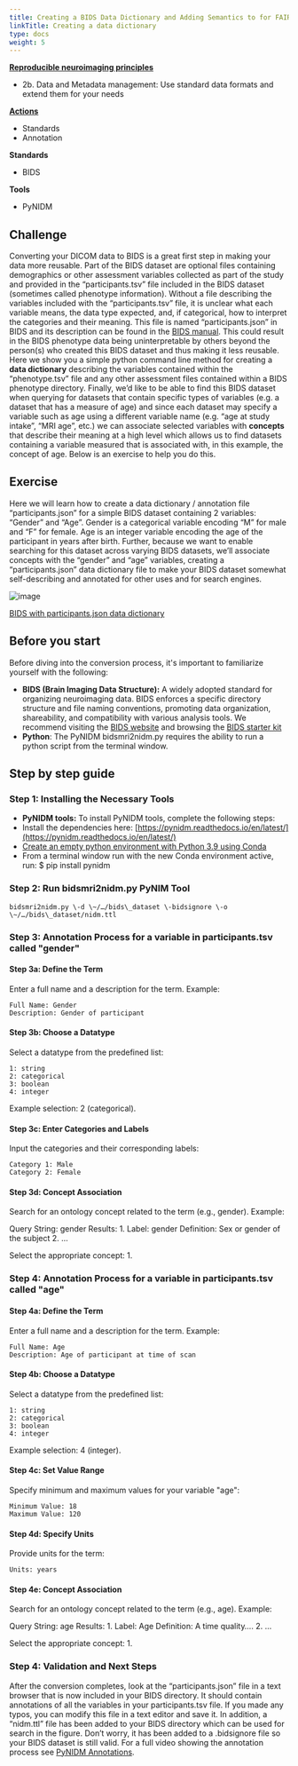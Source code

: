 ```yaml
---
title: Creating a BIDS Data Dictionary and Adding Semantics to for FAIR
linkTitle: Creating a data dictionary
type: docs
weight: 5 
---
```


**[Reproducible neuroimaging principles](/about/in-practice/#repronims-principles-of-reproducible-neuroimaging)**
- 2b. Data and Metadata management: Use standard data formats and extend them for your needs

**[Actions](/about/in-practice/#repronims-4-core-actions)**
- Standards
- Annotation

**Standards**
- BIDS

**Tools** 
- PyNIDM

## Challenge

Converting your DICOM data to BIDS is a great first step in making your data more reusable.  Part of the BIDS dataset are optional files containing demographics or other assessment variables collected as part of the study and provided in the “participants.tsv” file included in the BIDS dataset (sometimes called phenotype information).  Without a file describing the variables included with the “participants.tsv” file, it is unclear what each variable means, the data type expected, and, if categorical, how to interpret the categories and their meaning.  This file is named “participants.json” in BIDS and its description can be found in the [BIDS manual](https://bids-specification.readthedocs.io/en/stable/modality-agnostic-files.html#participants-file).  This could result in the BIDS phenotype data being uninterpretable by others beyond the person(s) who created this BIDS dataset and thus making it less reusable.  Here we show you a simple python command line method for creating a **data dictionary** describing the variables contained within the “phenotype.tsv” file and any other assessment files contained within a BIDS phenotype directory.  Finally, we’d like to be able to find this BIDS dataset when querying for datasets that contain specific types of variables (e.g. a dataset that has a measure of age) and since each dataset may specify a variable such as age using a different variable name (e.g. “age at study intake”, “MRI age”, etc.) we can associate selected variables with **concepts** that describe their meaning at a high level which allows us to find datasets containing a variable measured that is associated with, in this example, the concept of age.  Below is an exercise to help you do this.

## Exercise

Here we will learn how to create a data dictionary / annotation file “participants.json” for a simple BIDS dataset containing 2 variables: “Gender” and “Age”.  Gender is a categorical variable encoding “M” for male and “F” for female.  Age is an integer variable encoding the age of the participant in years after birth.  Further, because we want to enable searching for this dataset across varying BIDS datasets, we’ll associate concepts with the “gender” and “age” variables, creating a “participants.json” data dictionary file to make your BIDS dataset somewhat self-describing and annotated for other uses and for search engines.  

![image](/images/data_dictionary.png)

[BIDS with participants.json data dictionary](https://bids.neuroimaging.io/assets/img/dicom-reorganization-transparent-white_1000x477.png) 

## Before you start

Before diving into the conversion process, it's important to familiarize yourself with the following:

* **BIDS (Brain Imaging Data Structure):** A widely adopted standard for organizing neuroimaging data. BIDS enforces a specific directory structure and file naming conventions, promoting data organization, shareability, and compatibility with various analysis tools.  We recommend visiting the [BIDS website](https://bids.neuroimaging.io/index.html) and browsing the [BIDS starter kit](https://bids-standard.github.io/bids-starter-kit/)  
* **Python**:  The PyNIDM bidsmri2nidm.py requires the ability to run a python script from the terminal window.

## Step by step guide

### Step 1: Installing the Necessary Tools

* **PyNIDM tools:** To install PyNIDM tools, complete the following steps:   
* Install the dependencies here: [https://pynidm.readthedocs.io/en/latest/](https://pynidm.readthedocs.io/en/latest/)   
* [Create an empty python environment with Python 3.9 using Conda](https://docs.conda.io/projects/conda/en/latest/user-guide/tasks/manage-environments.html)  
* From a terminal window run with the new Conda environment active, run: $ pip install pynidm

### Step 2: Run bidsmri2nidm.py PyNIM Tool

```
bidsmri2nidm.py \-d \~/…/bids\_dataset \-bidsignore \-o \~/…/bids\_dataset/nidm.ttl
```

### Step 3: Annotation Process for a variable in participants.tsv called "gender"

#### Step 3a: Define the Term

Enter a full name and a description for the term. Example:

```
Full Name: Gender  
Description: Gender of participant
```

#### Step 3b: Choose a Datatype

Select a datatype from the predefined list:

```
1: string  
2: categorical  
3: boolean  
4: integer
```

Example selection: 2 (categorical).

#### Step 3c: Enter Categories and Labels

Input the categories and their corresponding labels:

```
Category 1: Male  
Category 2: Female
```

#### Step 3d: Concept Association

Search for an ontology concept related to the term (e.g., gender). Example:

Query String: gender Results: 1\. Label: gender 	Definition: Sex or gender of the subject 2\. …

Select the appropriate concept: 1\.

### Step 4: Annotation Process for a variable in participants.tsv called "age"

#### Step 4a: Define the Term

Enter a full name and a description for the term. Example:

```
Full Name: Age  
Description: Age of participant at time of scan
```

#### Step 4b: Choose a Datatype

Select a datatype from the predefined list:

```
1: string  
2: categorical  
3: boolean  
4: integer
```

Example selection: 4 (integer).

#### Step 4c: Set Value Range

Specify minimum and maximum values for your variable "age":

```
Minimum Value: 18  
Maximum Value: 120
```

#### Step 4d: Specify Units

Provide units for the term:

```
Units: years
```

#### Step 4e: Concept Association

Search for an ontology concept related to the term (e.g., age). Example:

Query String: age Results: 1\. Label: Age Definition: A time quality…. 2\. …

Select the appropriate concept: 1\.

### Step 4: Validation and Next Steps

After the conversion completes, look at the “participants.json” file in a text browser that is now included in your BIDS directory.  It should contain annotations of all the variables in your participants.tsv file.  If you made any typos, you can modify this file in a text editor and save it.  In addition, a “nidm.ttl” file has been added to your BIDS directory which can be used for search in the figure.  Don’t worry, it has been added to a .bidsignore file so your BIDS dataset is still valid.  For a full video showing the annotation process see [PyNIDM Annotations](https://www.youtube.com/watch?v=egFGzdna0eo).
